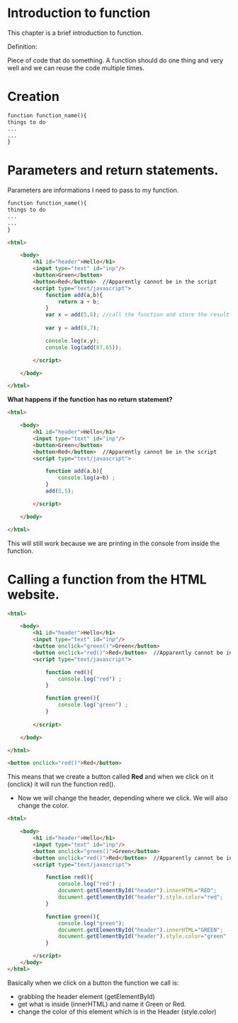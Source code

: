 # Introduction to function

This chapter is a brief introduction to function.

Definition:

Piece of code that do something.
A function should do one thing and very well and we can reuse the code multiple times.

# Creation

```html
function function_name(){
things to do
...
...
}
```

# Parameters and return statements.

Parameters are informations I need to pass to my function.

```html
function function_name(){
things to do
...
...
}
```
```html
<html>

    <body>
        <h1 id="header">Hello</h1>
        <input type="text" id="inp"/>
        <button>Green</button>
        <button>Red</button>  //Apparently cannot be in the script
        <script type="text/javascript">
            function add(a,b){
                return a + b;
            }
            var x = add(5,5); //call the function and store the result in a variable
        
            var y = add(8,7);

            console.log(x,y);
            console.log(add(87,65));

        </script>

    </body>

</html>

```

**What happens if the function has no return statement?**
```html
<html>

    <body>
        <h1 id="header">Hello</h1>
        <input type="text" id="inp"/>
        <button>Green</button>
        <button>Red</button>  //Apparently cannot be in the script
        <script type="text/javascript">

            function add(a,b){
                console.log(a+b) ;
            }
            add(5,5);

        </script>

    </body>

</html>
```
This will still work because we are printing in the console from inside the function.



# Calling a function from the HTML website.
```html
<html>

    <body>
        <h1 id="header">Hello</h1>
        <input type="text" id="inp"/>
        <button onclick="green()">Green</button>
        <button onclick="red()">Red</button>  //Apparently cannot be in the script
        <script type="text/javascript">

            function red(){
                console.log("red") ;
            }

            function green(){
                console.log("green") ;
            }
           
        </script>

    </body>

</html>
```
```html
<button onclick="red()">Red</button>
```
This means that we create a button called **Red** and when we click on it (onclick) it will run the function red().

- Now we will change the header, depending where we click. We will also change the color.

```html
<html>

    <body>
        <h1 id="header">Hello</h1>
        <input type="text" id="inp"/>
        <button onclick="green()">Green</button>
        <button onclick="red()">Red</button>  //Apparently cannot be in the script
        <script type="text/javascript">

            function red(){
                console.log("red") ;
                document.getElementById("header").innerHTML="RED";
                document.getElementById("header").style.color="red";
            }

            function green(){
                console.log("green");
                document.getElementById("header").innerHTML="GREEN";
                document.getElementById("header").style.color="green"  ;
            }

        </script>
    </body>
</html>
```

Basically when we click on a button the function we call is:
- grabbing the header element (getElementById)
- get what is inside (innerHTML) and name it Green or Red.
- change the color of this element which is in the Header (style.color)
